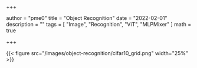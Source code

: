 +++

author = "pme0"
title = "Object Recognition"
date = "2022-02-01"
description = ""
tags = [
    "Image",
    "Recognition",
    "ViT", 
    "MLPMixer"
]
math = true

+++


{{< figure src="/images/object-recognition/cifar10_grid.png" width="25%" >}}



